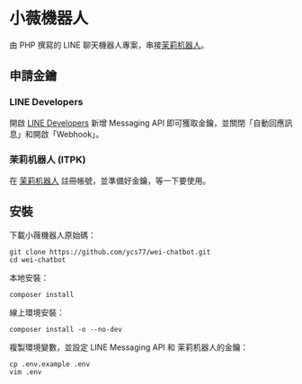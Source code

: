 # 小薇機器人

由 PHP 撰寫的 LINE 聊天機器人專案，串接[茉莉机器人](http://www.itpk.cn/)。

## 申請金鑰

### LINE Developers

開啟 [LINE Developers](https://developers.line.biz/) 新增 Messaging API 即可獲取金鑰，並關閉「自動回應訊息」和開啟「Webhook」。

### 茉莉机器人 (ITPK)

在 [茉莉机器人](http://www.itpk.cn/) 註冊帳號，並準備好金鑰，等一下要使用。

## 安裝

下載小薇機器人原始碼：

```
git clone https://github.com/ycs77/wei-chatbot.git
cd wei-chatbot
```

本地安裝：

```
composer install
```

線上環境安裝：

```
composer install -o --no-dev
```

複製環境變數，並設定 LINE Messaging API 和 茉莉机器人的金鑰：

```
cp .env.example .env
vim .env
```
